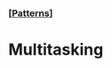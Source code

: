 ### [[Patterns](./translated-human-interface-guidelines-markdown/patterns.md)]  
  
# **Multitasking**  

